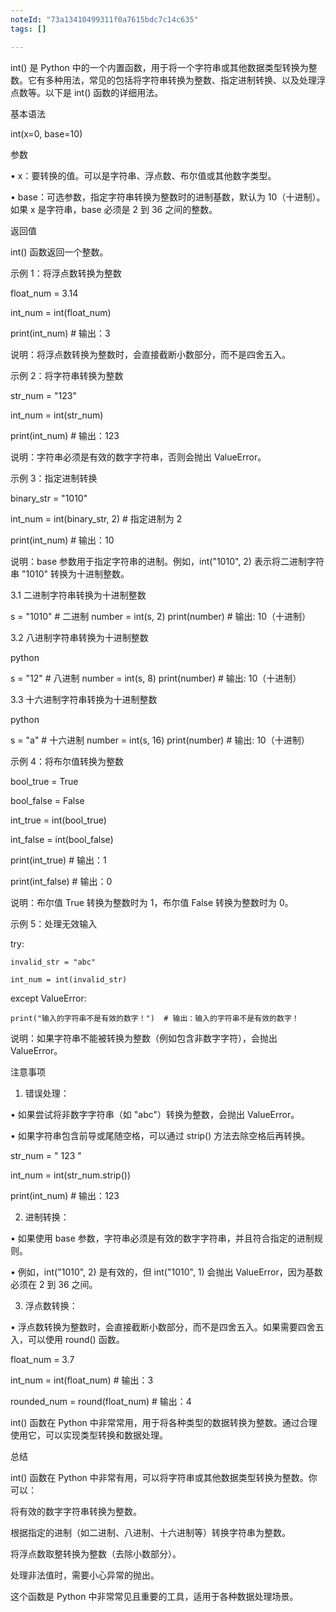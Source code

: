 ```yaml
---
noteId: "73a13410499311f0a7615bdc7c14c635"
tags: []

---
```


int() 是 Python 中的一个内置函数，用于将一个字符串或其他数据类型转换为整数。它有多种用法，常见的包括将字符串转换为整数、指定进制转换、以及处理浮点数等。以下是 int() 函数的详细用法。

基本语法

int(x=0, base=10)

参数

•  x：要转换的值。可以是字符串、浮点数、布尔值或其他数字类型。

•  base：可选参数，指定字符串转换为整数时的进制基数，默认为 10（十进制）。如果 x 是字符串，base 必须是 2 到 36 之间的整数。

返回值

int() 函数返回一个整数。

示例 1：将浮点数转换为整数

float_num = 3.14

int_num = int(float_num)

print(int_num)  # 输出：3

说明：将浮点数转换为整数时，会直接截断小数部分，而不是四舍五入。

示例 2：将字符串转换为整数

str_num = "123"

int_num = int(str_num)

print(int_num)  # 输出：123

说明：字符串必须是有效的数字字符串，否则会抛出 ValueError。

示例 3：指定进制转换

binary_str = "1010"

int_num = int(binary_str, 2)  # 指定进制为 2

print(int_num)  # 输出：10

说明：base 参数用于指定字符串的进制。例如，int("1010", 2) 表示将二进制字符串 "1010" 转换为十进制整数。

3.1 二进制字符串转换为十进制整数

s = "1010"  # 二进制
number = int(s, 2)
print(number)  # 输出: 10（十进制）

3.2 八进制字符串转换为十进制整数

python

s = "12"  # 八进制
number = int(s, 8)
print(number)  # 输出: 10（十进制）

3.3 十六进制字符串转换为十进制整数

python

s = "a"  # 十六进制
number = int(s, 16)
print(number)  # 输出: 10（十进制）

示例 4：将布尔值转换为整数

bool_true = True

bool_false = False

int_true = int(bool_true)

int_false = int(bool_false)

print(int_true)  # 输出：1

print(int_false)  # 输出：0

说明：布尔值 True 转换为整数时为 1，布尔值 False 转换为整数时为 0。

示例 5：处理无效输入

try:

    invalid_str = "abc"

    int_num = int(invalid_str)

except ValueError:

    print("输入的字符串不是有效的数字！")  # 输出：输入的字符串不是有效的数字！

说明：如果字符串不能被转换为整数（例如包含非数字字符），会抛出 ValueError。

注意事项

1.  错误处理：

•  如果尝试将非数字字符串（如 "abc"）转换为整数，会抛出 ValueError。

•  如果字符串包含前导或尾随空格，可以通过 strip() 方法去除空格后再转换。

str_num = "  123  "

int_num = int(str_num.strip())

print(int_num)  # 输出：123

2.  进制转换：

•  如果使用 base 参数，字符串必须是有效的数字字符串，并且符合指定的进制规则。

•  例如，int("1010", 2) 是有效的，但 int("1010", 1) 会抛出 ValueError，因为基数必须在 2 到 36 之间。

3.  浮点数转换：

•  浮点数转换为整数时，会直接截断小数部分，而不是四舍五入。如果需要四舍五入，可以使用 round() 函数。

float_num = 3.7

int_num = int(float_num)  # 输出：3

rounded_num = round(float_num)  # 输出：4

int() 函数在 Python 中非常常用，用于将各种类型的数据转换为整数。通过合理使用它，可以实现类型转换和数据处理。

总结

int() 函数在 Python 中非常有用，可以将字符串或其他数据类型转换为整数。你可以：





将有效的数字字符串转换为整数。



根据指定的进制（如二进制、八进制、十六进制等）转换字符串为整数。



将浮点数取整转换为整数（去除小数部分）。



处理非法值时，需要小心异常的抛出。

这个函数是 Python 中非常常见且重要的工具，适用于各种数据处理场景。
